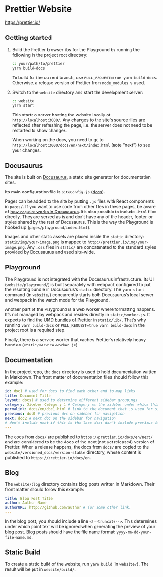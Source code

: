 # Prettier Website

https://prettier.io/

## Getting started

1. Build the Prettier browser libs for the Playground by running the following in the project root directory:

   ```sh
   cd your/path/to/prettier
   yarn build-docs
   ```

   To build for the current branch, use `PULL_REQUEST=true yarn build-docs`. Otherwise, a release version of Prettier from `node_modules` is used.

2. Switch to the `website` directory and start the development server:

   ```sh
   cd website
   yarn start
   ```

   This starts a server hosting the website locally at `http://localhost:3000/`. Any changes to the site's source files are reflected after refreshing the page, i.e. the server does not need to be restarted to show changes.

   When working on the docs, you need to go to `http://localhost:3000/docs/en/next/index.html` (note “next”) to see your changes.

## Docusaurus

The site is built on [Docusaurus](https://docusaurus.io/), a static site generator for documentation sites.

Its main configuration file is `siteConfig.js` ([docs](https://docusaurus.io/docs/en/site-config)).

Pages can be added to the site by putting `.js` files with React components in `pages/`. If you want to use code from other files in these pages, be aware of [how `require` works in Docusaurus](https://docusaurus.io/docs/en/api-pages#page-require-paths). It’s also possible to include `.html` files directly. They are served as is and don’t have any of the header, footer, or styles shared by the rest of Docusaurus. This is the way the Playground is hooked up (`pages/playground/index.html`).

Images and other static assets are placed inside the `static` directory: `static/img/your-image.png` is mapped to `http://prettier.io/img/your-image.png`. Any `.css` files in `static/` are concatenated to the standard styles provided by Docusaurus and used site-wide.

## Playground

The Playground is not integrated with the Docusaurus infrastructure. Its UI (`website/playground/`) is built separately with webpack configured to put the resulting bundle in Docusaurus’s `static` directory. The `yarn start` command (in `website/`) concurrently starts both Docusaurus’s local server and webpack in the watch mode for the Playground.

Another part of the Playground is a web worker where formatting happens. It’s not managed by webpack and resides directly in `static/worker.js`. It expects to find the [UMD bundles of Prettier](https://prettier.io/docs/en/browser.html) in `static/lib/`. That’s why running `yarn build-docs` or `PULL_REQUEST=true yarn build-docs` in the project root is a required step.

Finally, there is a service worker that caches Prettier’s relatively heavy bundles (`static/service-worker.js`).

## Documentation

In the project repo, the `docs` directory is used to hold documentation written in Markdown.
The front matter of documentation files should follow this example:

```yaml
id: doc1 # used for docs to find each other and to map links
title: Document Title
layout: docs1 # used to determine different sidebar groupings
category: Sidebar Category 1 # Category on the sidebar under which this doc goes
permalink: docs/en/doc1.html # link to the document that is used for site
previous: doc0 # previous doc on sidebar for navigation
next: doc2 # next doc on the sidebar for navigation
# don’t include next if this is the last doc; don’t include previous if first doc
---
```

The docs from `docs/` are published to `https://prettier.io/docs/en/next/` and are considered to be the docs of the next (not yet released) version of Prettier. When a release happens, the docs from `docs/` are copied to the `website/versioned_docs/version-stable` directory, whose content is published to `https://prettier.io/docs/en`.

## Blog

The `website/blog` directory contains blog posts written in Markdown. Their front matter should follow this example:

```yaml
title: Blog Post Title
author: Author Name
authorURL: http://github.com/author # (or some other link)
---
```

In the blog post, you should include a line `<!--truncate-->`. This determines under which point text will be ignored when generating the preview of your blog post. Blog posts should have the file name format: `yyyy-mm-dd-your-file-name.md`.

## Static Build

To create a static build of the website, run `yarn build` (in `website/`). The result will be put in `website/build/`.
